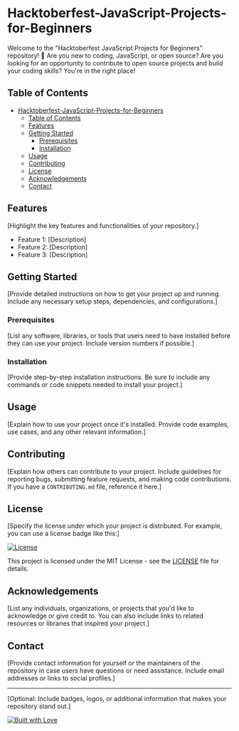# Hacktoberfest-JavaScript-Projects-for-Beginners
Welcome to the "Hacktoberfest JavaScript Projects for Beginners" repository! 🚀  Are you new to coding, JavaScript, or open source? Are you looking for an opportunity to contribute to open source projects and build your coding skills? You're in the right place!

## Table of Contents
- [Hacktoberfest-JavaScript-Projects-for-Beginners](#hacktoberfest-javascript-projects-for-beginners)
  - [Table of Contents](#table-of-contents)
  - [Features](#features)
  - [Getting Started](#getting-started)
    - [Prerequisites](#prerequisites)
    - [Installation](#installation)
  - [Usage](#usage)
  - [Contributing](#contributing)
  - [License](#license)
  - [Acknowledgements](#acknowledgements)
  - [Contact](#contact)

## Features

[Highlight the key features and functionalities of your repository.]

- Feature 1: [Description]
- Feature 2: [Description]
- Feature 3: [Description]

## Getting Started

[Provide detailed instructions on how to get your project up and running. Include any necessary setup steps, dependencies, and configurations.]

### Prerequisites

[List any software, libraries, or tools that users need to have installed before they can use your project. Include version numbers if possible.]

### Installation

[Provide step-by-step installation instructions. Be sure to include any commands or code snippets needed to install your project.]

## Usage

[Explain how to use your project once it's installed. Provide code examples, use cases, and any other relevant information.]





## Contributing

[Explain how others can contribute to your project. Include guidelines for reporting bugs, submitting feature requests, and making code contributions. If you have a `CONTRIBUTING.md` file, reference it here.]

## License

[Specify the license under which your project is distributed. For example, you can use a license badge like this:]

[![License](https://img.shields.io/badge/License-MIT-blue.svg)](LICENSE)

This project is licensed under the MIT License - see the [LICENSE](LICENSE) file for details.

## Acknowledgements

[List any individuals, organizations, or projects that you'd like to acknowledge or give credit to. You can also include links to related resources or libraries that inspired your project.]

## Contact

[Provide contact information for yourself or the maintainers of the repository in case users have questions or need assistance. Include email addresses or links to social profiles.]

---

[Optional: Include badges, logos, or additional information that makes your repository stand out.]

[![Built with Love](https://forthebadge.com/images/badges/built-with-love.svg)](https://your-link)

